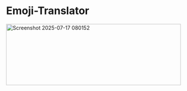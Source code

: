 # Emoji-Translator
<img width="475" height="167" alt="Screenshot 2025-07-17 080152" src="https://github.com/user-attachments/assets/68a353ff-5250-46eb-a506-2a46f53d2c45" />
